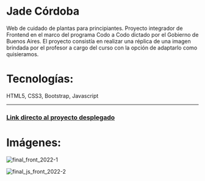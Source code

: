 # Jade Córdoba
Web de cuidado de plantas para principiantes.
Proyecto integrador de Frontend en el marco del programa Codo a Codo dictado por el Gobierno de Buenos Aires.
El proyecto consistía en realizar una réplica de una imagen brindada por el profesor a cargo del curso con la opción de adaptarlo como quisieramos.
# Tecnologías:
HTML5, CSS3, Bootstrap, Javascript
___
### [Link directo al proyecto desplegado](https://lu182.github.io/jadecordoba/)
# Imágenes:
![final_front_2022-1](https://user-images.githubusercontent.com/39106189/203643193-607d3baa-2b1f-4e25-ba62-dec89c2f7f1a.jpg)

![final_js_front_2022-2](https://user-images.githubusercontent.com/39106189/203643318-2db55b3c-0784-4731-8373-c9de0cec7ec7.png)

